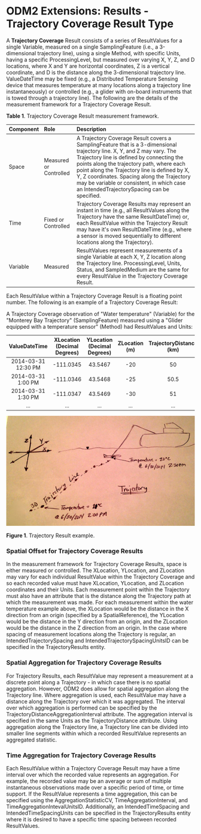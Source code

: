 ODM2 Extensions: Results - Trajectory Coverage Result Type
===========================================================

A **Trajectory Coverage** Result consists of a series of ResultValues for a single Variable, measured on a single SamplingFeature (i.e., a 3-dimensional trajectory line), using a single Method, with specific Units, having a specific ProcessingLevel, but measured over varying X, Y, Z, and D locations, where X and Y are horizontal coordinates, Z is a vertical coordinate, and D is the distance along the 3-dimensional trajectory line. ValueDateTime may be fixed (e.g., a Distributed Temperature Sensing device that measures temperature at many locations along a trajectory line instantaneously) or controlled (e.g., a glider with on-board instruments that is towed through a trajectory line). The following are the details of the measurement framework for a Trajectory Coverage Result.

**Table 1**. Trajectory Coverage Result measurement framework.

| **Component** | **Role** | **Description** |
| :------------ | :------- | :-------------- |
| Space         | Measured or Controlled | A Trajectory Coverage Result covers a SamplingFeature that is a 3-dimensional trajectory line. X, Y, and Z may vary. The Trajectory line is defined by connecting the points along the trajectory path, where each point along the Trajectory line is defined by X, Y, Z coordinates. Spacing along the Trajectory may be variable or consistent, in which case an IntendedTrajectorySpacing can be specified. |
|Time           |Fixed or Controlled | Trajectory Coverage Results may represent an instant in time (e.g., all ResultValues along the Trajectory have the same ResultDateTime) or, each ResultValue within the Trajectory Result may have it's own ResultDateTime (e.g., where a sensor is moved sequentially to different locations along the Trajectory).  |
|Variable       |Measured   | ResultValues represent measurements of a single Variable at each X, Y, Z location along the Trajectory line. ProcessingLevel, Units, Status, and SampledMedium are the same for every ResultValue in the Trajectory Coverage Result. |

Each ResultValue within a Trajectory Coverage Result is a floating point number. The following is an example of a Trajectory Coverage Result:

A Trajectory Coverage observation of "Water temperature" (Variable) for the "Monterey Bay Trajectory" (SamplingFeature) measured using a "Glider equipped with a temperature sensor" (Method) had ResultValues and Units:

| **ValueDateTime** | **XLocation (Decimal Degrees)** | **YLocation (Decimal Degrees)** | **ZLocation (m)** | **TrajectoryDistance (km)** | **ResultValue  (Deg. C)** |
| :---------------: | :---------------: | :---------------: |:----------------: | :----------------------------------------: | :-----------------------: |
| 2014-03-31 12:30 PM | -111.0345 | 43.5467 | -20 | 50 | 10 |
| 2014-03-31 1:00 PM | -111.0346 | 43.5468 | -25 | 50.5 | 11 |
| 2014-03-31 1:30 PM | -111.0347 | 43.5469 | -30 | 51 | 10 |
| ... | ... | ... | ... | ... | ... |

![Trajectory Result Example](images/trajectory.jpg)

**Figure 1**.  Trajectory Result example.

### Spatial Offset for Trajectory Coverage Results
In the measurement framework for Trajectory Coverage Results, space is either measured or controlled. The XLocation, YLocation, and ZLocation may vary for each individual ResultValue within the Trajectory Coverage and so each recorded value must have XLocation, YLocation, and ZLocation coordinates and their Units. Each measurement point within the Trajectory must also have an attribute that is the distance along the Trajectory path at which the measurement was made. For each measurement within the water temperature example above, the XLocation would be the distance in the X direction from an origin (specified by a SpatialReference), the YLocation would be the distance in the Y direction from an origin, and the ZLocation would be the distance in the Z direction from an origin. In the case where spacing of measurement locations along the Trajectory is regular, an IntendedTrajectorySpacing and IntendedTrajectorySpacingUnitsID can be specified in the TrajectoryResults entity.

### Spatial Aggregation for Trajectory Coverage Results
For Trajectory Results, each ResultValue may represent a measurement at a discrete point along a Trajectory - in which case there is no spatial aggregation. However, ODM2 does allow for spatial aggregation along the Trajectory line. Where aggregation is used, each ResultValue may have a distance along the Trajectory over which it was aggregated. The interval over which aggregation is performed can be specified by the TrajectoryDistanceAggregationInterval attribute. The aggregation interval is specified in the same Units as the TrajectoryDistance attribute. Using aggregation along the Trajectory line, a Trajectory line can be divided into smaller line segments within which a recorded ResultValue represents an aggregated statistic.

### Time Aggregation for Trajectory Coverage Results
Each ResultValue within a Trajectory Coverage Result may have a time interval over which the recorded value represents an aggregation. For example, the recorded value may be an average or sum of multiple instantaneous observations made over a specific period of time, or time support. If the ResultValue represents a time aggregation, this can be specified using the AggregationStatisticCV, TimeAggregationInterval, and TimeAggregationIntevalUnitsID. Additionally, an IntendedTimeSpacing and IntendedTimeSpacingUnits can be specified in the TrajectoryResults entity where it is desired to have a specific time spacing between recorded ResultValues.


